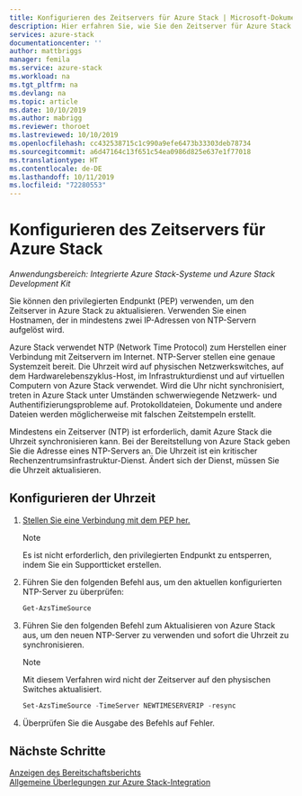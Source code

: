```yaml
---
title: Konfigurieren des Zeitservers für Azure Stack | Microsoft-Dokumentation
description: Hier erfahren Sie, wie Sie den Zeitserver für Azure Stack konfigurieren.
services: azure-stack
documentationcenter: ''
author: mattbriggs
manager: femila
ms.service: azure-stack
ms.workload: na
ms.tgt_pltfrm: na
ms.devlang: na
ms.topic: article
ms.date: 10/10/2019
ms.author: mabrigg
ms.reviewer: thoroet
ms.lastreviewed: 10/10/2019
ms.openlocfilehash: cc432538715c1c990a9efe6473b33303deb78734
ms.sourcegitcommit: a6d47164c13f651c54ea0986d825e637e1f77018
ms.translationtype: HT
ms.contentlocale: de-DE
ms.lasthandoff: 10/11/2019
ms.locfileid: "72280553"
---
```

# <a name="configure-the-time-server-for-azure-stack"></a>Konfigurieren des Zeitservers für Azure Stack

*Anwendungsbereich: Integrierte Azure Stack-Systeme und Azure Stack Development Kit*  

Sie können den privilegierten Endpunkt (PEP) verwenden, um den Zeitserver in Azure Stack zu aktualisieren. Verwenden Sie einen Hostnamen, der in mindestens zwei IP-Adressen von NTP-Servern aufgelöst wird.

Azure Stack verwendet NTP (Network Time Protocol) zum Herstellen einer Verbindung mit Zeitservern im Internet. NTP-Server stellen eine genaue Systemzeit bereit. Die Uhrzeit wird auf physischen Netzwerkswitches, auf dem Hardwarelebenszyklus-Host, im Infrastrukturdienst und auf virtuellen Computern von Azure Stack verwendet. Wird die Uhr nicht synchronisiert, treten in Azure Stack unter Umständen schwerwiegende Netzwerk- und Authentifizierungsprobleme auf. Protokolldateien, Dokumente und andere Dateien werden möglicherweise mit falschen Zeitstempeln erstellt.

Mindestens ein Zeitserver (NTP) ist erforderlich, damit Azure Stack die Uhrzeit synchronisieren kann. Bei der Bereitstellung von Azure Stack geben Sie die Adresse eines NTP-Servers an. Die Uhrzeit ist ein kritischer Rechenzentrumsinfrastruktur-Dienst. Ändert sich der Dienst, müssen Sie die Uhrzeit aktualisieren.

## <a name="configure-time"></a>Konfigurieren der Uhrzeit

1. [Stellen Sie eine Verbindung mit dem PEP her.](azure-stack-privileged-endpoint.md) 
    > [!Note]  
    > Es ist nicht erforderlich, den privilegierten Endpunkt zu entsperren, indem Sie ein Supportticket erstellen.

2. Führen Sie den folgenden Befehl aus, um den aktuellen konfigurierten NTP-Server zu überprüfen:

    ```PowerShell
    Get-AzsTimeSource
    ```

3. Führen Sie den folgenden Befehl zum Aktualisieren von Azure Stack aus, um den neuen NTP-Server zu verwenden und sofort die Uhrzeit zu synchronisieren.

    > [!Note]  
    > Mit diesem Verfahren wird nicht der Zeitserver auf den physischen Switches aktualisiert.

    ```PowerShell
    Set-AzsTimeSource -TimeServer NEWTIMESERVERIP -resync
    ```

4. Überprüfen Sie die Ausgabe des Befehls auf Fehler.


## <a name="next-steps"></a>Nächste Schritte

[Anzeigen des Bereitschaftsberichts](azure-stack-validation-report.md)  
[Allgemeine Überlegungen zur Azure Stack-Integration](azure-stack-datacenter-integration.md)  
